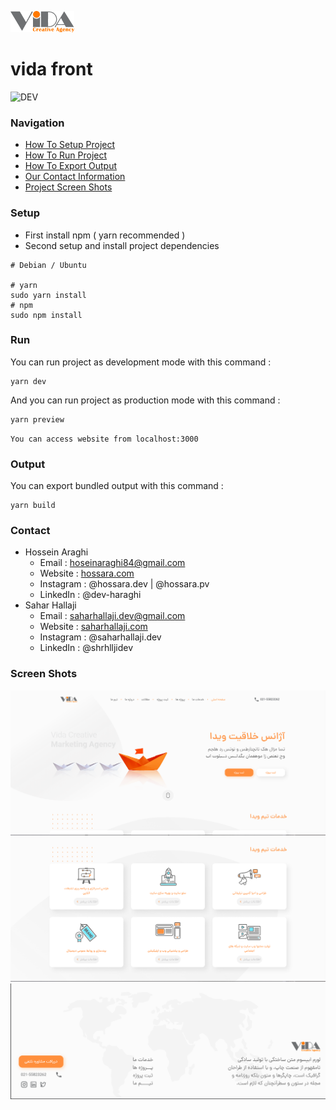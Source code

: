![Vida](./src/assets/img/brand/logo.png)
# vida front
![DEV](https://img.shields.io/badge/DEV-v2.0.0-red)

### Navigation
- [How To Setup Project](#setup)
- [How To Run Project](#run)
- [How To Export Output](#output)
- [Our Contact Information](#contact)
- [Project Screen Shots](#screen-shots)

### Setup
- First install npm ( yarn recommended )
- Second setup and install project dependencies
```shell
# Debian / Ubuntu

# yarn
sudo yarn install
# npm
sudo npm install
```

### Run
You can run project as development mode with this command :
```shell
yarn dev
```
And you can run project as production mode with this command :
```shell
yarn preview
```

`You can access website from localhost:3000`

### Output
You can export bundled output with this command :
```shell
yarn build
```

### Contact
- Hossein Araghi
  - Email : hoseinaraghi84@gmail.com
  - Website : [hossara.com](https://hossara.com)
  - Instagram : @hossara.dev | @hossara.pv
  - LinkedIn : @dev-haraghi
- Sahar Hallaji
  - Email : saharhallaji.dev@gmail.com
  - Website : [saharhallaji.com](https://saharhallaji.com)
  - Instagram : @saharhallaji.dev
  - LinkedIn : @shrhlljidev

### Screen Shots
![Screen Shot1](./screenshots/p1.png)
![Screen Shot2](./screenshots/p2.png)
![Screen Shot3](./screenshots/p3.png)